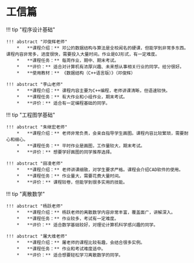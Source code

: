 # 工信篇

!!! tip "程序设计基础"

    !!! abstract "邓俊辉老师"
        *   **课程介绍：** 邓公的数据结构与算法是全校闻名的硬课，但能学到非常多东西。课程内容非常多，进度很快，需要投入大量时间。作业是OJ形式，有一定难度。
        *   **课程任务：** 每周作业，期中、期末考试。
        *   **评价：** 适合对计算机有浓厚兴趣、未来想从事相关行业的同学。给分很好。
        *   **使用教材：** 《数据结构（C++语言版）》（邓俊辉）

    !!! abstract "李山老师"
        *   **课程介绍：** 课程内容主要为C++编程，老师讲课清晰，但语速较快。
        *   **课程任务：** 有大作业和小组作业，期末考试。
        *   **评价：** 适合有一定编程基础的同学。

!!! tip "工程图学基础"

    !!! abstract "朱继宏老师"
        *   **课程介绍：** 老师非常负责，会亲自指导学生画图。课程内容比较繁琐，需要耐心和细心。
        *   **课程任务：** 平时作业是画图，工作量较大，期末考试。
        *   **评价：** 想要学好画图的同学推荐选择。

    !!! abstract "田凌老师"
        *   **课程介绍：** 老师讲课细致，对学生要求严格。课程会介绍CAD软件的使用。
        *   **课程任务：** 作业量大，需要花费大量时间。
        *   **评价：** 课程较卷，但能学到很多实用的技能。

!!! tip "离散数学"

    !!! abstract "杨跃老师"
        *   **课程介绍：** 杨跃老师的离散数学内容非常丰富，覆盖面广，讲解深入。
        *   **课程任务：** 作业较多，考试有一定难度。
        *   **评价：** 适合数学基础较好，对理论计算机科学感兴趣的同学。

    !!! abstract "屠大维老师"
        *   **课程介绍：** 屠老师的课程比较有趣，会结合很多实例。
        *   **课程任务：** 作业和考试难度适中。
        *   **评价：** 适合想要轻松学习离散数学的同学。
